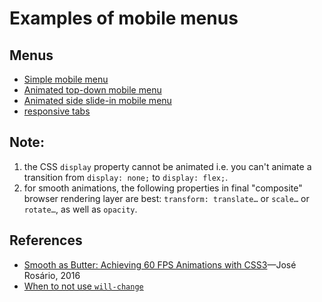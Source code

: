 # Examples of mobile menus

## Menus

- [Simple mobile menu](https://front-end-materials.github.io/menus/js-mobile-menu/)
- [Animated top-down mobile menu](https://front-end-materials.github.io/menus/js-mobile-menu-anim/)
- [Animated side slide-in mobile menu](https://front-end-materials.github.io/menus/js-mobile-menu-anim-side/)
- [responsive tabs](https://front-end-materials.github.io/menus/js-tabs/)

## Note:

1. the CSS `display` property cannot be animated i.e. you can't animate a transition from `display: none;` to `display: flex;`.
2. for smooth animations, the following properties in final "composite" browser rendering layer are best: `transform: translate…` or `scale…` or `rotate…`, as well as `opacity`.

## References

- [Smooth as Butter: Achieving 60 FPS Animations with CSS3](https://medium.com/outsystems-experts/how-to-achieve-60-fps-animations-with-css3-db7b98610108)—José Rosário, 2016
- [When to not use `will-change`](https://developer.mozilla.org/en-US/docs/Web/CSS/will-change)
